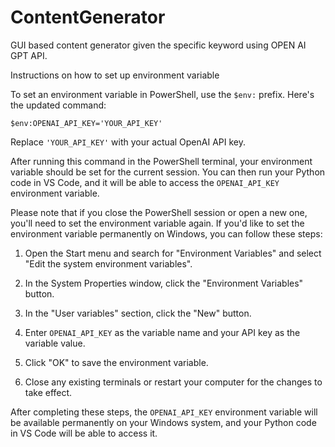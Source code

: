 # ContentGenerator
GUI based content generator given the specific keyword using OPEN AI GPT API.

Instructions on how to set up environment variable

To set an environment variable in PowerShell, use the `$env:` prefix. Here's the updated command:

```shell
$env:OPENAI_API_KEY='YOUR_API_KEY'
```

Replace `'YOUR_API_KEY'` with your actual OpenAI API key.

After running this command in the PowerShell terminal, your environment variable should be set for the current session. You can then run your Python code in VS Code, and it will be able to access the `OPENAI_API_KEY` environment variable.

Please note that if you close the PowerShell session or open a new one, you'll need to set the environment variable again. If you'd like to set the environment variable permanently on Windows, you can follow these steps:

1. Open the Start menu and search for "Environment Variables" and select "Edit the system environment variables".

2. In the System Properties window, click the "Environment Variables" button.

3. In the "User variables" section, click the "New" button.

4. Enter `OPENAI_API_KEY` as the variable name and your API key as the variable value.

5. Click "OK" to save the environment variable.

6. Close any existing terminals or restart your computer for the changes to take effect.

After completing these steps, the `OPENAI_API_KEY` environment variable will be available permanently on your Windows system, and your Python code in VS Code will be able to access it.
